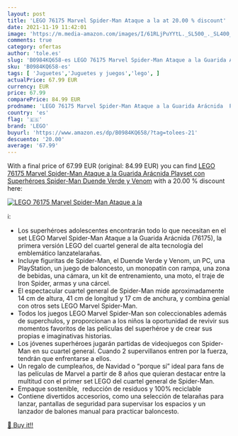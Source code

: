 ```yaml
---
layout: post
title: 'LEGO 76175 Marvel Spider-Man Ataque a la at 20.00 % discount'
date: 2021-11-19 11:42:01
image: 'https://m.media-amazon.com/images/I/61RLjPuYYtL._SL500_._SL400_.jpg'
comments: true
category: ofertas
author: 'tole.es'
slug: 'B0984KQ658-es LEGO 76175 Marvel Spider-Man Ataque a la Guarida Arácnida...'
sku: 'B0984KQ658-es'
tags: [ 'Juguetes','Juguetes y juegos','lego', ]
actualPrice: 67.99 EUR
currency: EUR
price: 67.99
comparePrice: 84.99 EUR
prodname: 'LEGO 76175 Marvel Spider-Man Ataque a la Guarida Arácnida  Playset con Superhéroes Spider-Man  Duende Verde y Venom'
country: 'es'
flag: '🇪🇸'
brand: 'LEGO'
buyurl: 'https://www.amazon.es/dp/B0984KQ658/?tag=tolees-21'
descuento: '20.00'
average: '67.99'
---
```


With a final price of 67.99 EUR (original: 84.99 EUR) you can find [LEGO 76175 Marvel Spider-Man Ataque a la Guarida Arácnida  Playset con Superhéroes Spider-Man  Duende Verde y Venom](https://www.amazon.es/dp/B0984KQ658/?tag=tolees-21) with a  20.00 % discount here:

[![LEGO 76175 Marvel Spider-Man Ataque a la](https://m.media-amazon.com/images/I/61RLjPuYYtL._SL500_._SL400_.jpg)](https://www.amazon.es/dp/B0984KQ658/?tag=tolees-21)

ℹ️:

- Los superhéroes adolescentes encontrarán todo lo que necesitan en el set LEGO Marvel Spider-Man Ataque a la Guarida Arácnida (76175), la primera versión LEGO del cuartel general de alta tecnología del emblemático lanzatelarañas.
- Incluye figuritas de Spider-Man, el Duende Verde y Venom, un PC, una PlayStation, un juego de baloncesto, un monopatín con rampa, una zona de bebidas, una cámara, un kit de entrenamiento, una moto, el traje de Iron Spider, armas y una cárcel.
- El espectacular cuartel general de Spider-Man mide aproximadamente 14 cm de altura, 41 cm de longitud y 17 cm de anchura, y combina genial con otros sets LEGO Marvel Spider-Man.
- Todos los juegos LEGO Marvel Spider-Man son coleccionables además de superchulos, y proporcionan a los niños la oportunidad de revivir sus momentos favoritos de las películas del superhéroe y de crear sus propias e imaginativas historias.
- Los jóvenes superhéroes jugarán partidas de videojuegos con Spider-Man en su cuartel general. Cuando 2 supervillanos entren por la fuerza, tendrán que enfrentarse a ellos.
- Un regalo de cumpleaños, de Navidad o “porque sí” ideal para fans de las películas de Marvel a partir de 8 años que quieran destacar entre la multitud con el primer set LEGO del cuartel general de Spider-Man.
- Empaque sostenible,  reducción de residuos y 100% reciclable
- Contiene divertidos accesorios, como una selección de telarañas para lanzar, pantallas de seguridad para supervisar los espacios y un lanzador de balones manual para practicar baloncesto.

[🛒 Buy it!!](https://www.amazon.es/dp/B0984KQ658/?tag=tolees-21)
